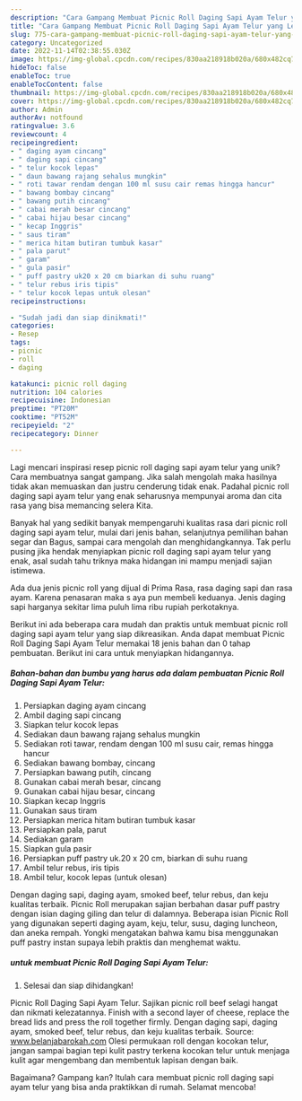 ```yaml
---
description: "Cara Gampang Membuat Picnic Roll Daging Sapi Ayam Telur yang Lezat Sekali"
title: "Cara Gampang Membuat Picnic Roll Daging Sapi Ayam Telur yang Lezat Sekali"
slug: 775-cara-gampang-membuat-picnic-roll-daging-sapi-ayam-telur-yang-lezat-sekali
category: Uncategorized
date: 2022-11-14T02:38:55.030Z
image: https://img-global.cpcdn.com/recipes/830aa218918b020a/680x482cq70/picnic-roll-daging-sapi-ayam-telur-foto-resep-utama.jpg
hideToc: false
enableToc: true
enableTocContent: false
thumbnail: https://img-global.cpcdn.com/recipes/830aa218918b020a/680x482cq70/picnic-roll-daging-sapi-ayam-telur-foto-resep-utama.jpg
cover: https://img-global.cpcdn.com/recipes/830aa218918b020a/680x482cq70/picnic-roll-daging-sapi-ayam-telur-foto-resep-utama.jpg
author: Admin
authorAv: notfound
ratingvalue: 3.6
reviewcount: 4
recipeingredient:
- " daging ayam cincang"
- " daging sapi cincang"
- " telur kocok lepas"
- " daun bawang rajang sehalus mungkin"
- " roti tawar rendam dengan 100 ml susu cair remas hingga hancur"
- " bawang bombay cincang"
- " bawang putih cincang"
- " cabai merah besar cincang"
- " cabai hijau besar cincang"
- " kecap Inggris"
- " saus tiram"
- " merica hitam butiran tumbuk kasar"
- " pala parut"
- " garam"
- " gula pasir"
- " puff pastry uk20 x 20 cm biarkan di suhu ruang"
- " telur rebus iris tipis"
- " telur kocok lepas untuk olesan"
recipeinstructions:

- "Sudah jadi dan siap dinikmati!"
categories:
- Resep
tags:
- picnic
- roll
- daging

katakunci: picnic roll daging 
nutrition: 104 calories
recipecuisine: Indonesian
preptime: "PT20M"
cooktime: "PT52M"
recipeyield: "2"
recipecategory: Dinner

---
```





Lagi mencari inspirasi resep picnic roll daging sapi ayam telur yang unik? Cara membuatnya sangat gampang. Jika salah mengolah maka hasilnya tidak akan memuaskan dan justru cenderung tidak enak. Padahal picnic roll daging sapi ayam telur yang enak seharusnya mempunyai aroma dan cita rasa yang bisa memancing selera Kita.





Banyak hal yang sedikit banyak mempengaruhi kualitas rasa dari picnic roll daging sapi ayam telur, mulai dari jenis bahan, selanjutnya pemilihan bahan segar dan Bagus, sampai cara mengolah dan menghidangkannya. Tak perlu pusing jika hendak menyiapkan picnic roll daging sapi ayam telur yang enak,      asal sudah tahu triknya maka hidangan ini mampu menjadi sajian istimewa.














Ada dua jenis picnic roll yang dijual di Prima Rasa, rasa daging sapi dan rasa ayam. Karena penasaran maka s aya pun membeli keduanya. Jenis daging sapi harganya sekitar lima puluh lima ribu rupiah perkotaknya.






Berikut ini ada beberapa cara mudah dan praktis untuk membuat picnic roll daging sapi ayam telur yang siap dikreasikan. Anda dapat membuat Picnic Roll Daging Sapi Ayam Telur memakai 18 jenis bahan dan 0 tahap pembuatan. Berikut ini cara untuk menyiapkan hidangannya.

<!--inarticleads1-->

##### Bahan-bahan dan bumbu yang harus ada dalam pembuatan Picnic Roll Daging Sapi Ayam Telur:

1. Persiapkan  daging ayam cincang
1. Ambil  daging sapi cincang
1. Siapkan  telur kocok lepas
1. Sediakan  daun bawang rajang sehalus mungkin
1. Sediakan  roti tawar, rendam dengan 100 ml susu cair, remas hingga hancur
1. Sediakan  bawang bombay, cincang
1. Persiapkan  bawang putih, cincang
1. Gunakan  cabai merah besar, cincang
1. Gunakan  cabai hijau besar, cincang
1. Siapkan  kecap Inggris
1. Gunakan  saus tiram
1. Persiapkan  merica hitam butiran tumbuk kasar
1. Persiapkan  pala, parut
1. Sediakan  garam
1. Siapkan  gula pasir
1. Persiapkan  puff pastry uk.20 x 20 cm, biarkan di suhu ruang
1. Ambil  telur rebus, iris tipis
1. Ambil  telur, kocok lepas (untuk olesan)


Dengan daging sapi, daging ayam, smoked beef, telur rebus, dan keju kualitas terbaik. Picnic Roll merupakan sajian berbahan dasar puff pastry dengan isian daging giling dan telur di dalamnya. Beberapa isian Picnic Roll yang digunakan seperti daging ayam, keju, telur, susu, daging luncheon, dan aneka rempah. Yongki mengatakan bahwa kamu bisa menggunakan puff pastry instan supaya lebih praktis dan menghemat waktu. 

<!--inarticleads2-->

#####  untuk membuat Picnic Roll Daging Sapi Ayam Telur:


1. Selesai dan siap dihidangkan!

Picnic Roll Daging Sapi Ayam Telur. Sajikan picnic roll beef selagi hangat dan nikmati kelezatannya. Finish with a second layer of cheese, replace the bread lids and press the roll together firmly. Dengan daging sapi, daging ayam, smoked beef, telur rebus, dan keju kualitas terbaik. Source: www.belanjabarokah.com Olesi permukaan roll dengan kocokan telur, jangan sampai bagian tepi kulit pastry terkena kocokan telur untuk menjaga kulit agar mengembang dan membentuk lapisan dengan baik. 

Bagaimana? Gampang kan? Itulah cara membuat picnic roll daging sapi ayam telur yang bisa anda praktikkan di rumah. Selamat mencoba!
